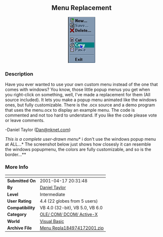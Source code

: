 ﻿<div align="center">

## Menu Replacement

<img src="PIC20014171518302141.jpg">
</div>

### Description

Have you ever wanted to use your own custom menu instead of the one that comes with windows? You know, those little popup menus you get when you right-click on something, well, I've made a replacement for them (All source included). It lets you make a popup menu animated like the windows ones, but fully customizable. There is the .ocx source and a demo program that uses the menu.ocx to display an example menu. The code is commented and not too hard to understand. If you like the code please vote or leave comments.

-Daniel Taylor (Dan@nknet.com)

*This is a complete user-drawn menu** i don't use the windows popup menu at ALL...* The screenshot below just shows how closesly it can resemble the windows popupmenu, the colors are fully customizable, and so is the border...**
 
### More Info
 


<span>             |<span>
---                |---
**Submitted On**   |2001-04-17 20:31:48
**By**             |[Daniel Taylor](https://github.com/Planet-Source-Code/PSCIndex/blob/master/ByAuthor/daniel-taylor.md)
**Level**          |Intermediate
**User Rating**    |4.4 (22 globes from 5 users)
**Compatibility**  |VB 4\.0 \(32\-bit\), VB 5\.0, VB 6\.0
**Category**       |[OLE/ COM/ DCOM/ Active\-X](https://github.com/Planet-Source-Code/PSCIndex/blob/master/ByCategory/ole-com-dcom-active-x__1-29.md)
**World**          |[Visual Basic](https://github.com/Planet-Source-Code/PSCIndex/blob/master/ByWorld/visual-basic.md)
**Archive File**   |[Menu Repla184974172001\.zip](https://github.com/Planet-Source-Code/daniel-taylor-menu-replacement__1-22488/archive/master.zip)








